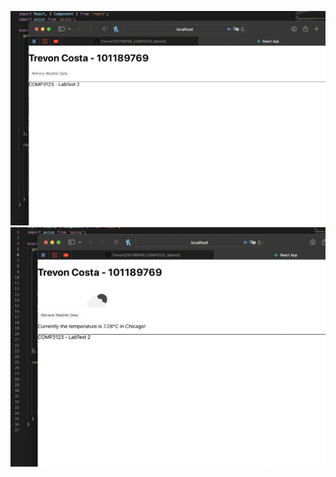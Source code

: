 ![alt text](https://github.com/TrevonC/101189769_COMP3123_labtest2/blob/main/output1.png?raw=true)
![alt text](https://github.com/TrevonC/101189769_COMP3123_labtest2/blob/main/output2.png?raw=true)
